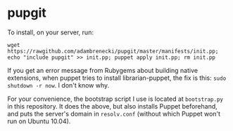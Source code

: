 # pupgit

To install, on your server, run:

```
wget https://rawgithub.com/adambrenecki/pupgit/master/manifests/init.pp; echo "include pupgit" >> init.pp; puppet apply init.pp; rm init.pp
```

If you get an error message from Rubygems about building native extensions, when
puppet tries to install librarian-puppet, the fix is this: `sudo shutdown -r
now`. I don't know why.

For your convenience, the bootstrap script I use is located at `bootstrap.py` in
this repository. It does the above, but also installs Puppet beforehand,
and puts the server's domain in `resolv.conf` (without which Puppet won't
run on Ubuntu 10.04).
